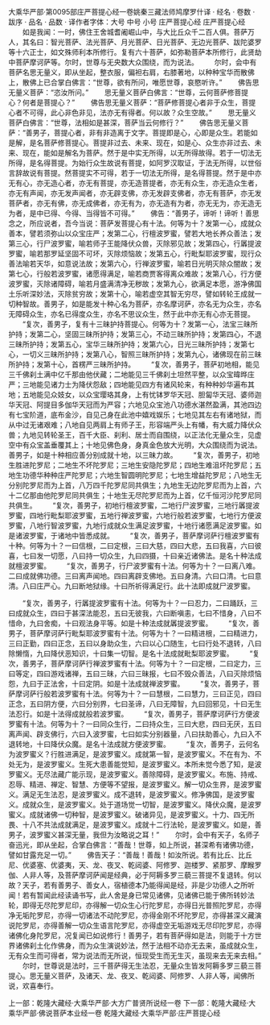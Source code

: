 大乘华严部·第0095部庄严菩提心经一卷姚秦三藏法师鸠摩罗什译
· 经名 · 卷数 · 跋序
· 品名 · 品数 · 译作者字体：大号 中号 小号
庄严菩提心经
庄严菩提心经
　　如是我闻：一时，佛住王舍城耆阇崛山中，与大比丘众千二百人俱。菩萨万人，其名曰：智光菩萨、法光菩萨、月光菩萨、日光菩萨、无边光菩萨、跋陀婆罗等十六正士，如文殊师利本所修行。复有六十菩萨，如弥勒菩萨本所修行，此贤劫中菩萨摩诃萨等。尔时，世尊与无央数大众围绕，而为说法。
　　尔时，会中有菩萨名思无量义，即从坐起，整衣服，偏袒右肩，右膝著地，以种种宝华而散佛上，散佛上已合掌白佛言：“世尊，欲有所问，唯愿世尊，哀愍听许。”
　　佛告思无量义菩萨：“恣汝所问。”
　　思无量义菩萨白佛言：“世尊，云何菩萨修菩提心？何者是菩提心？”
　　佛告思无量义菩萨：“菩萨修菩提心者非于众生，菩提心者不可得，此心非色非见，法亦无有得者。何以故？众生空故。”
　　思无量义菩萨白佛言：“世尊，法相如是甚深，菩萨当云何修行？”
　　佛告思无量义菩萨：“善男子，菩提心者，非有非造离于文字。菩提即是心，心即是众生。若能如是解，是名菩萨修菩提心。菩提非过去、未来、现在，如是心、众生亦非过去、未来、现在，能如是解名为菩萨。然于是中实无所得，以无所得故得。若于一切法无所得，是名得菩提。为始行众生故说有菩提，如阿罗汉取证，于法无所得，以世俗言辞故说有菩提。然菩提实不可得，若于一切法无所得，是名得菩提。然于是中亦无有心，亦无造心者，亦无有菩提，亦无造菩提者，亦无有众生，亦无造众生者，亦无有声闻，亦无发声闻者，亦无辟支佛，亦无发辟支佛者，亦无有菩萨，亦无发菩萨者，亦无有佛，亦无成佛者，亦无有为，亦无造有为者，亦无无为，亦无造无为者，是中已得、今得、当得皆不可得。”
　　佛告：“善男子，谛听！谛听！善思念之，所应说者，吾今当说：菩萨发菩提心有十法。何等为十？发第一心，成就众善本，譬若须弥山以众宝庄严；发第二心，行檀波罗蜜，譬若大地长养众善法；发第三心，行尸波罗蜜，喻若师子王能降伏众兽，灭除邪见故；发第四心，行羼提波罗蜜，喻若那罗延坚固不可坏，灭除烦恼故；发第五心，行毗梨耶波罗蜜，现行众善法喻若天华，如意说法故；发第六心，行禅波罗蜜，喻若日光明灭除众闇故；发第七心，行般若波罗蜜，诸愿得满足，喻若商贾客得离众难故；发第八心，行方便波罗蜜，灭除诸障碍，喻若月盛满清净无秽故；发第九心，欲满足本愿，游净佛国土乐听深妙法，灭除贫穷故；发第十心，喻若虚空其智无穷尽，譬如转轮王成就一切种智故。善男子，如是能发十种心名为菩萨，亦名摩诃萨，亦名无为众生，亦名无障碍众生，亦名已得度众生，亦名不思议众生，然于此中亦无有心亦无菩提。
　　“复次，善男子，复有十三昧护持菩提心。何等为十？发第一心，法宝三昧所护持；发第二心，坚固三昧所护持；发第三心，不动三昧所护持；发第四心，不退三昧所护持；发第五心，宝华三昧所护持；发第六心，日光三昧所护持；发第七心，一切义三昧所护持；发第八心，智照三昧所护持；发第九心，诸佛现在前三昧所护持；发第十心，首楞严三昧所护持。
　　“复次，善男子，菩萨初地相，能见三千佛刹土满中亿千那由他伏藏；二地能见三千佛刹土坦然平整，以众宝暐晔庄严；三地能见诸力士为降伏怨敌；四地能见四方有诸风轮来，有种种妙华遍布其地；五地能见众妓女，以众宝璎珞其身，上有忧钵罗华天冠、胆匐华天冠、婆师迦华天冠、阿提目多伽华天冠而为严容；六地见众宝池八功德水湛然盈满，其池四边有七宝阶道，底布金沙，自见己身在此池中嬉戏娱乐；七地见其左右有诸地狱，而从中过无诸艰难；八地自见两肩上有师子王，形容端严头上有幡，有大威力降伏众兽；九地见转轮圣王，百千大臣、刹利、居士而自围绕，以正法化无量众生，见虚空中有众宝盖垂覆其上；十地见佛色身，身真金色放大光明，大众围绕而为说法。善男子，如是十种相应善分别成就十地，以三昧力故。
　　“复次，善男子，初地生胜进陀罗尼；二地生不坏陀罗尼；三地生安隐陀罗尼；四地生难沮坏陀罗尼；五地生功德华种种庄严陀罗尼；六地生智圆明陀罗尼；七地生增益陀罗尼；八地生无分别陀罗尼而为上首，八万四千陀罗尼同共俱生；九地生无边陀罗尼而为上首，六十二亿那由他陀罗尼同共俱生；十地生无尽陀罗尼而为上首，亿千恒河沙陀罗尼同共俱生。
　　“复次，善男子，初地行檀波罗蜜，二地行尸波罗蜜，三地行羼提波罗蜜，四地行毗梨耶波罗蜜，五地行禅波罗蜜，六地行般若波罗蜜，七地行方便波罗蜜，八地行智波罗蜜，九地行成就众生满足波罗蜜，十地行诸愿满足波罗蜜。如是诸波罗蜜，于诸地中皆悉成就。
　　“复次，善男子，菩萨摩诃萨行檀波罗蜜有十种。何等为十？一曰信根，二曰定根，三曰大慈，四曰大悲，五曰我喜，六曰彼喜，七曰发一切愿，八曰持一切众生，九曰四摄，十曰亲近诸佛法。是名十种法成就檀波罗蜜。
　　“复次，善男子，行尸波罗蜜有十法。何等为十？一曰离八难。二曰成就佛功德。三曰离声闻地。四曰离辟支佛地。五曰身清。六曰口清。七曰意清。八曰庄严心。九曰断地狱缘。十曰所祈得满足行。此十法即成就尸波罗蜜。

　　“复次，善男子，行羼提波罗蜜有十法。何等为十？一曰忍力，二曰踊跃，三曰成就众生，四曰于甚深法能忍，五曰无彼我，六曰断嗔恚，七曰不惜身，八曰不惜命，九曰舍痴，十曰观法身平等。如是十种法成就羼提波罗蜜。
　　“复次，善男子，菩萨摩诃萨行毗梨耶波罗蜜有十法。何等为十？一曰精进根，二曰精进力，三曰正勤，四曰正念，五曰以身助众生，六曰以心口随生，七曰行处不退转，八曰除懒惰，九曰降伏恶知识，十曰集一切智。是名十法成就毗梨耶波罗蜜。
　　“复次，善男子，菩萨摩诃萨行禅波罗蜜有十法。何等为十？一曰定根，二曰定力，三曰等定，四曰游戏诸禅，五曰三昧，六曰三昧报，七曰不毁众善法，八曰灭除烦恼怨，九曰于正法舍，十曰定阴。如是十法成就禅波罗蜜。
　　“复次，善男子，菩萨摩诃萨行般若波罗蜜有十法。何等为十？一曰慧根，二曰慧力，三曰正见，四曰正念，五曰阴方便，六曰分别界，七曰圣谛，八曰无障智，九曰回邪见，十曰无生法忍行。如是十法得成就般若波罗蜜。
　　“复次，善男子，菩萨摩诃萨行方便波罗蜜有十法。何等为十？一曰同众生行，二曰持众生，三曰大悲，四曰无厌，五曰离声闻、辟支佛行，六曰入波罗蜜，七曰如实分别器量，八曰扶助善心，九曰入不退转地，十曰降伏众魔。是名十法成就方便波罗蜜。
　　“复次，善男子，云何名为波罗蜜义？行胜进满足，是波罗蜜义。成就第一智，是波罗蜜义。不在有为、不处无为，是波罗蜜义。生死大患善能觉知，是波罗蜜义。本所未觉今悉了知，是波罗蜜义。无尽法藏广能示现，是波罗蜜义。善除障碍，是波罗蜜义。布施、持戒、忍辱、精进、禅定、智慧、方便等不望报，是波罗蜜义。解一切众生界，是波罗蜜义。满足无生法忍，是波罗蜜义。成不退转，是波罗蜜义。修净佛国，是波罗蜜义。成就众生，是波罗蜜义。处于道场觉一切智，是波罗蜜义。降伏众魔，是波罗蜜义。成就诸佛一切种智，是波罗蜜义。破诸异见，是波罗蜜义。十力、四无所畏、十八不共法成就满足，是波罗蜜义。成就十二行法轮，是波罗蜜义。如是，善男子，波罗蜜义甚深无量，我但为汝略说之耳！”
　　尔时，会中有天子，名师子奋迅光，即从坐起，合掌白佛言：“善哉！世尊，如上所说，甚深希有诸佛功德，譬如甘露充足一切。”
　　佛告天子：“善哉！善哉！如汝所说。若有比丘、比丘尼、优婆塞、优婆夷，天、龙、夜叉、乾闼婆、阿修罗、迦楼罗、紧那罗、摩睺罗伽、人非人等，及菩萨摩诃萨闻是经典，必于阿耨多罗三藐三菩提不复退转。何以故？天子，若有善男子、善女人，宿植德本乃能得闻是经，非是少功德人之所听闻！若有暂闻此经读诵书写，此人舍是身已常见诸佛，见诸佛已能于佛所转妙法轮，即得无尽陀罗尼印，亦得解一切众生心行陀罗尼，亦得日光普照陀罗尼，亦得净无垢陀罗尼，亦得一切诸法不动陀罗尼，亦得金刚不坏陀罗尼，亦得甚深义藏演说陀罗尼，亦得善解一切众生语言陀罗尼，亦得虚空无垢游戏无尽印陀罗尼，亦得诸佛化身陀罗尼，况复闻已如说修行！善男子，若有菩萨得如是法，则能于十方世界诸佛刹土化作佛身，而为众生演说妙法，然于法相不动亦无去来，虽成就众生，无有众生而可得者，常为说法而无所说，恒现受生而无生灭，虽现来去无来去相。”
　　尔时，世尊说是法时，三千菩萨得无生法忍，无量众生皆发阿耨多罗三藐三菩提心。思无量义菩萨，及诸天、龙、夜叉、乾闼婆、阿修罗、人非人等，闻佛所说，欢喜奉行。

上一部：乾隆大藏经·大乘华严部·大方广普贤所说经一卷
下一部：乾隆大藏经·大乘华严部·佛说菩萨本业经一卷
乾隆大藏经·大乘华严部·庄严菩提心经